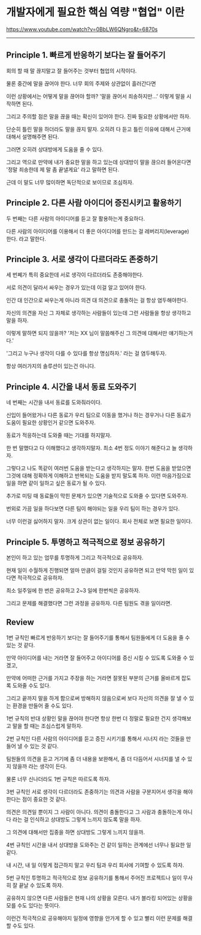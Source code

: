 # 개발자에게 필요한 핵심 역량 "협업" 이란

https://www.youtube.com/watch?v=0BbLW6QNgro&t=6870s

***

## Principle 1. 빠르게 반응하기 보다는 잘 들어주기

회의 할 때 말 끊지말고 잘 들어주는 것부터 협업의 시작이다.

물론 중간에 말을 끊어야 한다. 너무 회의 주제와 상관없이 흘러간다면 

이런 상황에서는 어떻게 말을 끊어야 할까? '말을 끊어서 죄송하지만...' 이렇게 말을 시작하면 된다.

그리고 주의할 점은 말을 끊을 때는 확신이 있어야 한다. 진짜 필요한 상황에서만 하자. 

단순히 틀린 말을 하더라도 말을 끊지 말자. 오히려 다 듣고 틀린 이유에 대해서 근거에 대해서 설명해주면 된다.

그러면 오히려 상대방에게 도움을 줄 수 있다.

그리고 역으로 만약에 내가 중요한 말을 하고 있는데 상대방이 말을 끊으러 들어온다면 '정말 죄송한데 제 말 좀 끝낼게요' 라고 말하면 된다.

근데 이 말도 너무 많이하면 독단적으로 보이므로 조심하자. 

## Principle 2. 다른 사람 아이디어 증진시키고 활용하기

두 번째는 다른 사람의 아이디어를 듣고 잘 활용하는게 중요하다. 

다른 사람의 아이디어를 이용해서 더 좋은 아이디어를 만드는 걸 레버리지(leverage) 한다. 라고 말한다.

## Principle 3. 서로 생각이 다르더라도 존중하기

세 번쩨가 특히 중요한데 서로 생각이 다르더라도 존중해야한다.

서로 의견이 달라서 싸우는 경우가 있는데 이걸 알고 있어야 한다. 

인간 대 인간으로 싸우는게 아니라 의견 대 의견으로 충돌하는 걸 항상 염두해야한다. 

자신의 의견을 자신 그 자체로 생각하는 사람들이 있는데 그런 사람들을 항상 생각하고 말을 하자. 

이렇게 말하면 되지 않을까? '저는 XX 님이 말씀해주신 그 의견에 대해서만 얘기하는거다.'  

'그리고 누구나 생각이 다를 수 있다를 항상 명심하자.' 라는 걸 염두해두자. 

항상 여러가지의 솔루션이 있는건 아니다. 

## Principle 4. 시간을 내서 동료 도와주기

네 번째는 시간을 내서 동료를 도와줘라이다. 

신입이 들어왔거나 다른 동료가 우리 팀으로 이동을 했거나 하는 경우거나 다른 동료가 도움이 필요한 상황인거 같으면 도와주자. 

동료가 적응하는데 도와줄 때는 기대를 하지말자.   

한 번 말했다고 다 이해했다고 생각하지말자. 최소 4번 정도 이야기 해준다고 늘 생각하자. 

그렇다고 나도 똑같이 여러번 도움을 받는다고 생각하지는 말자. 한번 도움을 받았으면 그것에 대해 정확하게 이해하고 반복되는 도움을 
받지 말도록 하자. 이런 마음가짐으로 일을 하면 같이 일하고 싶은 동료가 될 수 있다.     

추가로 미팅 때 동료들이 막힌 문제가 있으면 기술적으로 도와줄 수 있다면 도와주자.  

번외로 가끔 일을 하다보면 다른 팀이 해야되는 일을 우리 팀이 하는 경우가 있다.

너무 이런걸 싫어하지 말자. 크게 상관이 없는 일이다. 회사 전체로 보면 필요한 일이다.   

## Principle 5. 투명하고 적극적으로 정보 공유하기 

본인이 하고 있는 업무를 투명하게 그리고 적극적으로 공유하자. 

현재 일이 수월하게 진행되면 얼마 만큼이 걸릴 것인지 공유하면 되고 만약 막힌 일이 있다면 적극적으로 공유하자.  

최소 일주일에 한 번은 공유하고 2~3 일에 한번씩은 공유하자. 

그리고 문제를 해결했다면 그런 과정을 공유하자. 다른 팀원도 겪을 일이라면.   

## Review 

1번 규칙인 빠르게 반응하기 보다는 잘 들어주기를 통해서 팀원들에게 더 도움을 줄 수 있는 것 같다. 

만약 아이디어를 내는 거라면 잘 들어주고 아이디어를 증신 시킬 수 있도록 도와줄 수 있겠고, 

만약에 어떠한 근거를 가지고 주장을 하는 거라면 잘못된 부분의 근거를 올바르게 잡도록 도와줄 수도 있다. 

그리고 끝까지 말을 하게 함으로써 방해하지 않음으로써 보다 자신의 의견을 잘 낼 수 있는 환경을 만들어 줄 수도 있다. 

1번 규칙의 반대 상황인 말을 끊어야 한다면 항상 한번 더 정말로 필요한 건지 생각해보고 말을 할 때는 조심스럽게 말하자. 

2번 규칙인 다른 사람의 아이디어를 듣고 증진 시키기를 통해서 시너지 라는 것들을 만들어 낼 수 있는 것 같다. 

팀원들의 의견을 듣고 거기에 좀 더 내용을 보완해서, 좀 더 다듬어서 시너지를 낼 수 있지 않을까 라는 생각이 든다. 

물론 너무 신나더라도 1번 규칙은 따르도록 하자. 

3번 규칙인 서로 생각이 다르더라도 존중하기는 의견과 사람을 구분지어서 생각을 해야 한다는 점이 중요한 것 같다. 

의견은 의견일 뿐이지 그 사람이 아니다. 의견이 충돌한다고 그 사람과 충돌하는게 아니다 라는 걸 인식하고 상대방도 그렇게 느끼지 않도록
말을 하자. 

그 의견에 대해서만 집중을 하면 상대방도 그렇게 느끼지 않을까. 

4번 규칙인 시간을 내서 상대방을 도와주는 건 같이 일하는 관계에선 너무나 필요한 일 같다. 

내 시간, 내 일 이렇게 접근하지 말고 우리 팀과 우리 회사에 기여할 수 있도록 하자.

5번 규칙인 투명하고 적극적으로 정보 공유하기를 통해서 주어진 프로젝트나 일이 무사히 잘 끝날 수 있도록 하자. 

공유하지 않으면 다른 사람들은 현재 나의 상황을 모른다. 내가 블라킹 되어있는 상황을 모를 수도 있다는 뜻이다.

이런건 적극적으로 공유해야지 일정에 영향을 안가게 할 수 있고 빨리 이런 문제를 해결할 수도 있다. 

 
 





